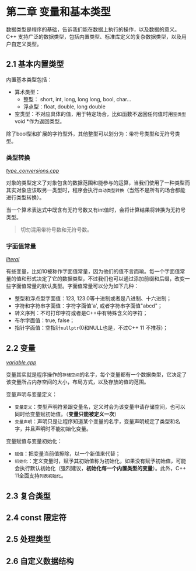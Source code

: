 # 第二章 变量和基本类型
数据类型是程序的基础，告诉我们能在数据上执行的操作，以及数据的意义。C++ 支持广泛的数据类型，包括内置类型、标准库定义的复杂数据类型，以及用户自定义类型。

## 2.1 基本内置类型
内置基本类型包括：

* 算术类型：
    * 整型： short, int, long, long long, bool, char...
    * 浮点型：float, double, long double
* 空类型：不对应具体的值，用于特定场合，比如函数不返回任何值时用`空类型` void *作为返回类型。

除了bool型和扩展的字符型外，其他整型可以划分为：带符号类型和无符号类型。

### 类型转换
*[type_conversions.cpp](1)*

对象的类型定义了对象包含的数据范围和能参与的运算，当我们使用了一种类型而其实对象应该取另一类型时，程序会执行`自动类型转换`（当然不是所有的场合都能进行类型转换）。

当一个算术表达式中既含有无符号数又有int值时，会将计算结果将转换为无符号类型。

> 切勿混用带符号数和无符号数。

### 字面值常量
*[literal](2)*

有些变量，比如10被称作字面值常量，因为他们的值不言而喻。每一个字面值常量的值和形式决定了它的数据类型，不过我们也可以通过添加前缀和后缀，改变一些字面值常量的默认类型。字面值常量可以分为如下几种：

* 整型和浮点型字面值：123, 123.0等十进制或者是八进制、十六进制；
* 字符和字符串字面值：字符字面值'a', 或者字符串字面值"abcd"；
* 转义序列：不可打印字符或者是C++中有特殊含义的字符；
* 布尔字面值：true, false；
* 指针字面值：空指针`nullptr`(0和NULL也是，不过C++ 11 不推荐)；

## 2.2 变量
*[variable.cpp]()*

变量其实就是程序操作的`存储空间`的名字，每个变量都有一个数据类型，它决定了该变量所占内存空间的大小，布局方式，以及存放的值的范围。 

变量声明与变量定义：

* `变量定义`：类型声明符紧跟变量名，定义时会为该变量申请存储空间，也可以同时给变量赋初始值。（**变量只能被定义一次**）
* `变量声明`：声明只是让程序知道某个变量的名字，变量声明规定了类型和名字，并且声明时不能初始化变量。

变量赋值与变量初始化：

* `赋值`：把变量当前值擦除，以一个新值来代替；
* `初始化`：定义变量时，赋予其初始值称为初始化，如果没有赋予初始值，可能会执行默认初始化（强烈建议，**初始化每一个内置类型的变量**）。此外，C++ 11全面支持`列表初始化`。

## 2.3 复合类型

## 2.4 const 限定符

## 2.5 处理类型

## 2.6 自定义数据结构

